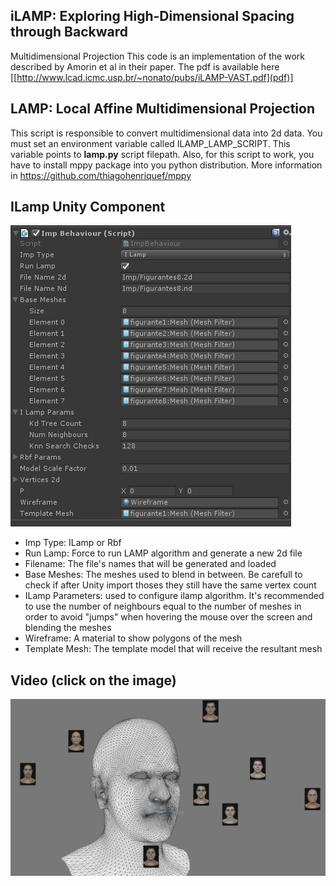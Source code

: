 ## iLAMP: Exploring High-Dimensional Spacing through Backward
Multidimensional Projection
This code is an implementation of the work described by Amorin et al in their paper. The pdf is available here [[http://www.lcad.icmc.usp.br/~nonato/pubs/iLAMP-VAST.pdf](pdf)]

## LAMP: Local Affine Multidimensional Projection
This script is responsible to convert multidimensional data into 2d data.
You must set an environment variable called ILAMP_LAMP_SCRIPT. This variable points to **lamp.py** script filepath.
Also, for this script to work, you have to install mppy package into you python distribution. More information in https://github.com/thiagohenriquef/mppy

## ILamp Unity Component

![Unity Component](https://github.com/diegomazala/ilamp/blob/master/doc/imp_unity_behaviour.png?raw=true)

* Imp Type: ILamp or Rbf
* Run Lamp: Force to run LAMP algorithm and generate a new 2d file
* Filename: The file's names that will be generated and loaded
* Base Meshes: The meshes used to blend in between. Be carefull to check if after Unity import thoses they still have the same vertex count
* ILamp Parameters: used to configure ilamp algorithm. It's recommended to use the number of neighbours equal to the number of meshes in order to avoid "jumps" when hovering the mouse over the screen and blending the meshes
* Wireframe: A material to show polygons of the mesh
* Template Mesh: The template model that will receive the resultant mesh

## Video (click on the image)
[![Video](https://github.com/diegomazala/ilamp/blob/master/doc/ilamp_video_frame.png?raw=true)](https://vimeo.com/281491144)
